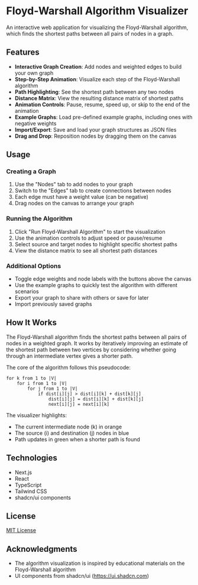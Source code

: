# Floyd-Warshall Algorithm Visualizer

An interactive web application for visualizing the Floyd-Warshall algorithm, which finds the shortest paths between all pairs of nodes in a graph.


## Features

- **Interactive Graph Creation**: Add nodes and weighted edges to build your own graph
- **Step-by-Step Animation**: Visualize each step of the Floyd-Warshall algorithm
- **Path Highlighting**: See the shortest path between any two nodes
- **Distance Matrix**: View the resulting distance matrix of shortest paths
- **Animation Controls**: Pause, resume, speed up, or skip to the end of the animation
- **Example Graphs**: Load pre-defined example graphs, including ones with negative weights
- **Import/Export**: Save and load your graph structures as JSON files
- **Drag and Drop**: Reposition nodes by dragging them on the canvas




## Usage

### Creating a Graph

1. Use the "Nodes" tab to add nodes to your graph
2. Switch to the "Edges" tab to create connections between nodes
3. Each edge must have a weight value (can be negative)
4. Drag nodes on the canvas to arrange your graph

### Running the Algorithm

1. Click "Run Floyd-Warshall Algorithm" to start the visualization
2. Use the animation controls to adjust speed or pause/resume
3. Select source and target nodes to highlight specific shortest paths
4. View the distance matrix to see all shortest path distances

### Additional Options

- Toggle edge weights and node labels with the buttons above the canvas
- Use the example graphs to quickly test the algorithm with different scenarios
- Export your graph to share with others or save for later
- Import previously saved graphs

## How It Works

The Floyd-Warshall algorithm finds the shortest paths between all pairs of nodes in a weighted graph. It works by iteratively improving an estimate of the shortest path between two vertices by considering whether going through an intermediate vertex gives a shorter path.

The core of the algorithm follows this pseudocode:

```
for k from 1 to |V|
    for i from 1 to |V|
        for j from 1 to |V|
            if dist[i][j] > dist[i][k] + dist[k][j]
                dist[i][j] = dist[i][k] + dist[k][j]
                next[i][j] = next[i][k]
```

The visualizer highlights:
- The current intermediate node (k) in orange
- The source (i) and destination (j) nodes in blue
- Path updates in green when a shorter path is found

## Technologies

- Next.js
- React
- TypeScript
- Tailwind CSS
- shadcn/ui components

## License

[MIT License](LICENSE)

## Acknowledgments

- The algorithm visualization is inspired by educational materials on the Floyd-Warshall algorithm
- UI components from shadcn/ui (https://ui.shadcn.com) 
